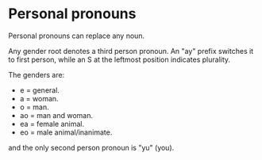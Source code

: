 # Personal pronouns
Personal pronouns can replace any noun.

Any gender root denotes a third person pronoun. An "<span translate="no" lang="es">ay</span>" prefix switches it to first person, while an S at the leftmost position indicates plurality.

The genders are:
- <span translate="no" lang="es">e</span> = general<span class="blind-only">.</span>
- <span translate="no" lang="es">a</span> = woman<span class="blind-only">.</span>
- <span translate="no" lang="es">o</span> = man<span class="blind-only">.</span>
- <span translate="no" lang="es">ao</span> = man and woman<span class="blind-only">.</span>
- <span translate="no" lang="es">ea</span> = female animal<span class="blind-only">.</span>
- <span translate="no" lang="es">eo</span> = male animal/inanimate<span class="blind-only">.</span>

and the only second person pronoun is "<span translate="no" lang="es">yu</span>" (you).
